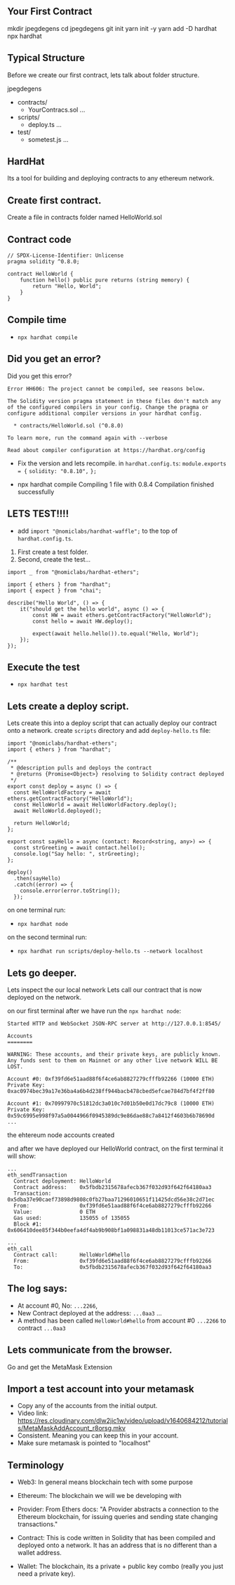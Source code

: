 ## Your First Contract

mkdir jpegdegens
cd jpegdegens
git init
yarn init -y
yarn add -D hardhat
npx hardhat

## Typical Structure

Before we create our first contract, lets talk about folder structure.

jpegdegens

- contracts/
  - YourContracs.sol
    ...
- scripts/
  - deploy.ts
    ...
- test/
  - sometest.js
    ...

## HardHat

Its a tool for building and deploying contracts to any ethereum network.

## Create first contract.

Create a file in contracts folder named HelloWorld.sol

## Contract code

```
// SPDX-License-Identifier: Unlicense
pragma solidity ^0.8.0;

contract HelloWorld {
    function hello() public pure returns (string memory) {
        return "Hello, World";
    }
}
```

## Compile time

- `npx hardhat compile`

## Did you get an error?

Did you get this error?

```
Error HH606: The project cannot be compiled, see reasons below.

The Solidity version pragma statement in these files don't match any of the configured compilers in your config. Change the pragma or configure additional compiler versions in your hardhat config.

  * contracts/HelloWorld.sol (^0.8.0)

To learn more, run the command again with --verbose

Read about compiler configuration at https://hardhat.org/config
```

- Fix the version and lets recompile. in `hardhat.config.ts`:
  `module.exports = {`
  `solidity: "0.8.10",`
  `};`

- npx hardhat compile
  Compiling 1 file with 0.8.4
  Compilation finished successfully

## LETS TEST!!!!

- add `import "@nomiclabs/hardhat-waffle";` to the top of `hardhat.config.ts`.

1. First create a test folder.
2. Second, create the test...

```
import _ from "@nomiclabs/hardhat-ethers";

import { ethers } from "hardhat";
import { expect } from "chai";

describe("Hello World", () => {
    it("should get the hello world", async () => {
        const HW = await ethers.getContractFactory("HelloWorld");
        const hello = await HW.deploy();

        expect(await hello.hello()).to.equal("Hello, World");
    });
});
```

## Execute the test

- `npx hardhat test`

## Lets create a deploy script.

Lets create this into a deploy script that can actually deploy our contract onto a network.
create `scripts` directory and add `deploy-hello.ts` file:

```
import "@nomiclabs/hardhat-ethers";
import { ethers } from "hardhat";

/**
 * @description pulls and deploys the contract
 * @returns {Promise<Object>} resolving to Solidity contract deployed
 */
export const deploy = async () => {
  const HelloWorldFactory = await ethers.getContractFactory("HelloWorld");
  const HelloWorld = await HelloWorldFactory.deploy();
  await HelloWorld.deployed();

  return HelloWorld;
};

export const sayHello = async (contact: Record<string, any>) => {
  const strGreeting = await contact.hello();
  console.log("Say hello: ", strGreeting);
};

deploy()
  .then(sayHello)
  .catch((error) => {
    console.error(error.toString());
  });
```

on one terminal run:

- `npx hardhat node`

on the second terminal run:

- `npx hardhat run scripts/deploy-hello.ts --network localhost`

## Lets go deeper.

Lets inspect the our local network
Lets call our contract that is now deployed on the network.

on our first terminal after we have run the `npx hardhat node`:

```
Started HTTP and WebSocket JSON-RPC server at http://127.0.0.1:8545/

Accounts
========

WARNING: These accounts, and their private keys, are publicly known.
Any funds sent to them on Mainnet or any other live network WILL BE LOST.

Account #0: 0xf39fd6e51aad88f6f4ce6ab8827279cfffb92266 (10000 ETH)
Private Key: 0xac0974bec39a17e36ba4a6b4d238ff944bacb478cbed5efcae784d7bf4f2ff80

Account #1: 0x70997970c51812dc3a010c7d01b50e0d17dc79c8 (10000 ETH)
Private Key: 0x59c6995e998f97a5a0044966f0945389dc9e86dae88c7a8412f4603b6b78690d
...

```

the ehtereum node accounts created

and after we have deployed our HelloWorld contract, on the first terminal it will show:

```
...
eth_sendTransaction
  Contract deployment: HelloWorld
  Contract address:    0x5fbdb2315678afecb367f032d93f642f64180aa3
  Transaction:         0x5dba37e90caef73898d9808c0fb27baa71296010651f11425dcd56e38c2d71ec
  From:                0xf39fd6e51aad88f6f4ce6ab8827279cfffb92266
  Value:               0 ETH
  Gas used:            135055 of 135055
  Block #1:            0x606410dee85f344b0eefa4df4ab9b908bf1a098831a48db11013ce571ac3e723

...
eth_call
  Contract call:       HelloWorld#hello
  From:                0xf39fd6e51aad88f6f4ce6ab8827279cfffb92266
  To:                  0x5fbdb2315678afecb367f032d93f642f64180aa3

```

## The log says:

- At account #0, No: `...2266`,
- New Contract deployed at the address: `...0aa3`
  ...
- A method has been called `HelloWorld#hello` from account #0 `...2266` to contract `...0aa3`

## Lets communicate from the browser.

Go and get the MetaMask Extension

## Import a test account into your metamask

- Copy any of the accounts from the initial output.
- Video link: https://res.cloudinary.com/dlw2jic1w/video/upload/v1640684212/tutorials/MetaMaskAddAccount_r8orsg.mkv
- Consistent. Meaning you can keep this in your account.
- Make sure metamask is pointed to "localhost"

## Terminology

- Web3: In general means blockchain tech with some purpose
- Ethereum: The blockchain we will we be developing with
- Provider: From Ethers docs:
  "A Provider abstracts a connection to the Ethereum blockchain, for issuing queries and sending state changing transactions."

- Contract: This is code written in Solidity that has been compiled and deployed onto a network. It has an address that is no different than a wallet address.
- Wallet: The blockchain, its a private + public key combo (really you just need a private key).
